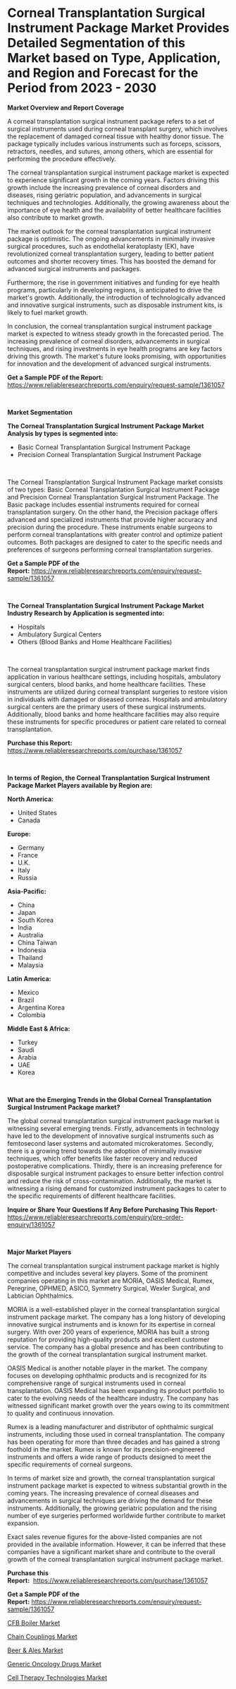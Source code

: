 <p><h1>Corneal Transplantation Surgical Instrument Package Market Provides Detailed Segmentation of this Market based on Type, Application, and Region and Forecast for the Period from 2023 - 2030</h1></p><p><strong>Market Overview and Report Coverage</strong></p>
<p><p>A corneal transplantation surgical instrument package refers to a set of surgical instruments used during corneal transplant surgery, which involves the replacement of damaged corneal tissue with healthy donor tissue. The package typically includes various instruments such as forceps, scissors, retractors, needles, and sutures, among others, which are essential for performing the procedure effectively.</p><p>The corneal transplantation surgical instrument package market is expected to experience significant growth in the coming years. Factors driving this growth include the increasing prevalence of corneal disorders and diseases, rising geriatric population, and advancements in surgical techniques and technologies. Additionally, the growing awareness about the importance of eye health and the availability of better healthcare facilities also contribute to market growth.</p><p>The market outlook for the corneal transplantation surgical instrument package is optimistic. The ongoing advancements in minimally invasive surgical procedures, such as endothelial keratoplasty (EK), have revolutionized corneal transplantation surgery, leading to better patient outcomes and shorter recovery times. This has boosted the demand for advanced surgical instruments and packages.</p><p>Furthermore, the rise in government initiatives and funding for eye health programs, particularly in developing regions, is anticipated to drive the market's growth. Additionally, the introduction of technologically advanced and innovative surgical instruments, such as disposable instrument kits, is likely to fuel market growth.</p><p>In conclusion, the corneal transplantation surgical instrument package market is expected to witness steady growth in the forecasted period. The increasing prevalence of corneal disorders, advancements in surgical techniques, and rising investments in eye health programs are key factors driving this growth. The market's future looks promising, with opportunities for innovation and the development of advanced surgical instruments.</p></p>
<p><strong>Get a Sample PDF of the Report:</strong> <a href="https://www.reliableresearchreports.com/enquiry/request-sample/1361057">https://www.reliableresearchreports.com/enquiry/request-sample/1361057</a></p>
<p>&nbsp;</p>
<p><strong>Market Segmentation</strong></p>
<p><strong>The Corneal Transplantation Surgical Instrument Package Market Analysis by types is segmented into:</strong></p>
<p><ul><li>Basic Corneal Transplantation Surgical Instrument Package</li><li>Precision Corneal Transplantation Surgical Instrument Package</li></ul></p>
<p>&nbsp;</p>
<p><p>The Corneal Transplantation Surgical Instrument Package market consists of two types: Basic Corneal Transplantation Surgical Instrument Package and Precision Corneal Transplantation Surgical Instrument Package. The Basic package includes essential instruments required for corneal transplantation surgery. On the other hand, the Precision package offers advanced and specialized instruments that provide higher accuracy and precision during the procedure. These instruments enable surgeons to perform corneal transplantations with greater control and optimize patient outcomes. Both packages are designed to cater to the specific needs and preferences of surgeons performing corneal transplantation surgeries.</p></p>
<p><strong>Get a Sample PDF of the Report:</strong>&nbsp;<a href="https://www.reliableresearchreports.com/enquiry/request-sample/1361057">https://www.reliableresearchreports.com/enquiry/request-sample/1361057</a></p>
<p>&nbsp;</p>
<p><strong>The Corneal Transplantation Surgical Instrument Package Market Industry Research by Application is segmented into:</strong></p>
<p><ul><li>Hospitals</li><li>Ambulatory Surgical Centers</li><li>Others (Blood Banks and Home Healthcare Facilities)</li></ul></p>
<p>&nbsp;</p>
<p><p>The corneal transplantation surgical instrument package market finds application in various healthcare settings, including hospitals, ambulatory surgical centers, blood banks, and home healthcare facilities. These instruments are utilized during corneal transplant surgeries to restore vision in individuals with damaged or diseased corneas. Hospitals and ambulatory surgical centers are the primary users of these surgical instruments. Additionally, blood banks and home healthcare facilities may also require these instruments for specific procedures or patient care related to corneal transplantation.</p></p>
<p><strong>Purchase this Report:</strong>&nbsp; <a href="https://www.reliableresearchreports.com/purchase/1361057">https://www.reliableresearchreports.com/purchase/1361057</a></p>
<p>&nbsp;</p>
<p><strong>In terms of Region, the Corneal Transplantation Surgical Instrument Package Market Players available by Region are:</strong></p>
<p>
    <p> <strong> North America: </strong>
        <ul>
            <li>United States</li>
            <li>Canada</li>
        </ul>
        </p> 
    <p> <strong> Europe: </strong>
        <ul>
            <li>Germany</li>
            <li>France</li>
            <li>U.K.</li>
            <li>Italy</li>
            <li>Russia</li>
        </ul>
        </p> 
    <p> <strong> Asia-Pacific: </strong>
        <ul>
            <li>China</li>
            <li>Japan</li>
            <li>South Korea</li>
            <li>India</li>
            <li>Australia</li>
            <li>China Taiwan</li>
            <li>Indonesia</li>
            <li>Thailand</li>
            <li>Malaysia</li>
        </ul>
        </p> 
    <p> <strong> Latin America: </strong>
        <ul>
            <li>Mexico</li>
            <li>Brazil</li>
            <li>Argentina Korea</li>
            <li>Colombia</li>
        </ul>
        </p> 
    <p> <strong> Middle East & Africa: </strong>
        <ul>
            <li>Turkey</li>
            <li>Saudi</li>
            <li>Arabia</li>
            <li>UAE</li>
            <li>Korea</li>
        </ul>
    </p>
    </p>
<p>&nbsp;</p>
<p><strong>What are the Emerging Trends in the Global Corneal Transplantation Surgical Instrument Package market?</strong></p>
<p><p>The global corneal transplantation surgical instrument package market is witnessing several emerging trends. Firstly, advancements in technology have led to the development of innovative surgical instruments such as femtosecond laser systems and automated microkeratomes. Secondly, there is a growing trend towards the adoption of minimally invasive techniques, which offer benefits like faster recovery and reduced postoperative complications. Thirdly, there is an increasing preference for disposable surgical instrument packages to ensure better infection control and reduce the risk of cross-contamination. Additionally, the market is witnessing a rising demand for customized instrument packages to cater to the specific requirements of different healthcare facilities.</p></p>
<p><strong>Inquire or Share Your Questions If Any Before Purchasing This Report</strong>- <a href="https://www.reliableresearchreports.com/enquiry/pre-order-enquiry/1361057">https://www.reliableresearchreports.com/enquiry/pre-order-enquiry/1361057</a></p>
<p>&nbsp;</p>
<p><strong>Major Market Players</strong></p>
<p><p>The corneal transplantation surgical instrument package market is highly competitive and includes several key players. Some of the prominent companies operating in this market are MORIA, OASIS Medical, Rumex, Peregrine, OPHMED, ASICO, Symmetry Surgical, Wexler Surgical, and Labtician Ophthalmics.</p><p>MORIA is a well-established player in the corneal transplantation surgical instrument package market. The company has a long history of developing innovative surgical instruments and is known for its expertise in corneal surgery. With over 200 years of experience, MORIA has built a strong reputation for providing high-quality products and excellent customer service. The company has a global presence and has been contributing to the growth of the corneal transplantation surgical instrument market.</p><p>OASIS Medical is another notable player in the market. The company focuses on developing ophthalmic products and is recognized for its comprehensive range of surgical instruments used in corneal transplantation. OASIS Medical has been expanding its product portfolio to cater to the evolving needs of the healthcare industry. The company has witnessed significant market growth over the years owing to its commitment to quality and continuous innovation.</p><p>Rumex is a leading manufacturer and distributor of ophthalmic surgical instruments, including those used in corneal transplantation. The company has been operating for more than three decades and has gained a strong foothold in the market. Rumex is known for its precision-engineered instruments and offers a wide range of products designed to meet the specific requirements of corneal surgeons.</p><p>In terms of market size and growth, the corneal transplantation surgical instrument package market is expected to witness substantial growth in the coming years. The increasing prevalence of corneal diseases and advancements in surgical techniques are driving the demand for these instruments. Additionally, the growing geriatric population and the rising number of eye surgeries performed worldwide further contribute to market expansion.</p><p>Exact sales revenue figures for the above-listed companies are not provided in the available information. However, it can be inferred that these companies have a significant market share and contribute to the overall growth of the corneal transplantation surgical instrument package market.</p></p>
<p><strong>Purchase this Report:</strong>&nbsp;&nbsp;<a href="https://www.reliableresearchreports.com/purchase/1361057">https://www.reliableresearchreports.com/purchase/1361057</a></p>
<p></p>
<p><strong>Get a Sample PDF of the Report:</strong>&nbsp;<a href="https://www.reliableresearchreports.com/enquiry/request-sample/1361057">https://www.reliableresearchreports.com/enquiry/request-sample/1361057</a></p>
<p><p><a href="https://www.linkedin.com/pulse/cfb-boiler-market-research-report-unlocks-analysis-financial-e83me/">CFB Boiler Market</a></p><p><a href="https://www.linkedin.com/pulse/decoding-chain-couplings-market-deep-dive-latest-trends-lx6of/">Chain Couplings Market</a></p><p><a href="https://github.com/gdfhhhj/Market-Research-Report-List-1/blob/main/beer-ales-market.md">Beer & Ales Market</a></p><p><a href="https://medium.com/@shivangi.reportprime/generic-oncology-drugs-market-size-growth-forecast-2023-2030-e9292cee36cf">Generic Oncology Drugs Market</a></p><p><a href="https://medium.com/@krithi.reportprime/cell-therapy-technologies-market-size-growth-forecast-2023-2030-5be40df7c5f5">Cell Therapy Technologies Market</a></p></p>